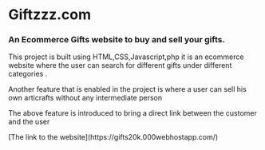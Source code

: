 # Giftzzz.com
<h3>An Ecommerce Gifts website to buy and sell your gifts.</h3>
<p>This project is built using HTML,CSS,Javascript,php it is an ecommerce website where the user can search for different gifts under different categories .</p>
<p>Another feature that is enabled in the project is where a user can sell his own articrafts without any intermediate person </p>
<p>The above feature is introduced to bring a direct link between the customer and the user</p>
[The link to the website](https://gifts20k.000webhostapp.com/)
